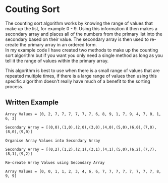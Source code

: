 # Couting Sort
The counting sort algorithm works by knowing the range of values that make up the list, for example 0 - 9. Using this information it then makes a secondary array and places all of the numbers from the primary list into the secondary based on their value. The secondary array is then used to re-create the primary array in an ordered form.\
In my example code I have created two methods to make up the counting sort algorithm but if you want you only need a single method as long as you tell it the range of values within the primary array.

This algorithm is best to use when there is a small range of values that are repeated multiple times, if there is a large range of values then using this specific algorithm doesn't really have much of a benefit to the sorting process.

## Written Example

```
Array Values = [0, 2, 7, 7, 7, 7, 7, 7, 6, 8, 9, 1, 7, 9, 4, 7, 0, 1, 6, 3]

Secondary Array = [(0,0),(1,0),(2,0),(3,0),(4,0),(5,0),(6,0),(7,0),(8,0),(9,0)]

Organise Array Values into Secondary Array

Secondary Array = [(0,2),(1,2),(2,1),(3,1),(4,1),(5,0),(6,2),(7,7),(8,1),(9,2)]

Re-create Array Values using Secondary Array

Array Values = [0, 0, 1, 1, 2, 3, 4, 6, 6, 7, 7, 7, 7, 7, 7, 7, 7, 8, 9, 9]
```
